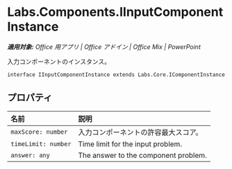
# <a name="labs.components.iinputcomponentinstance"></a>Labs.Components.IInputComponentInstance

 _**適用対象:** Office 用アプリ | Office アドイン | Office Mix | PowerPoint_

入力コンポーネントのインスタンス。

```
interface IInputComponentInstance extends Labs.Core.IComponentInstance
```


## <a name="properties"></a>プロパティ


|**名前**|**説明**|
|:-----|:-----|
| `maxScore: number`|入力コンポーネントの許容最大スコア。|
| `timeLimit: number`|Time limit for the input problem.|
| `answer: any`|The answer to the component problem.|
